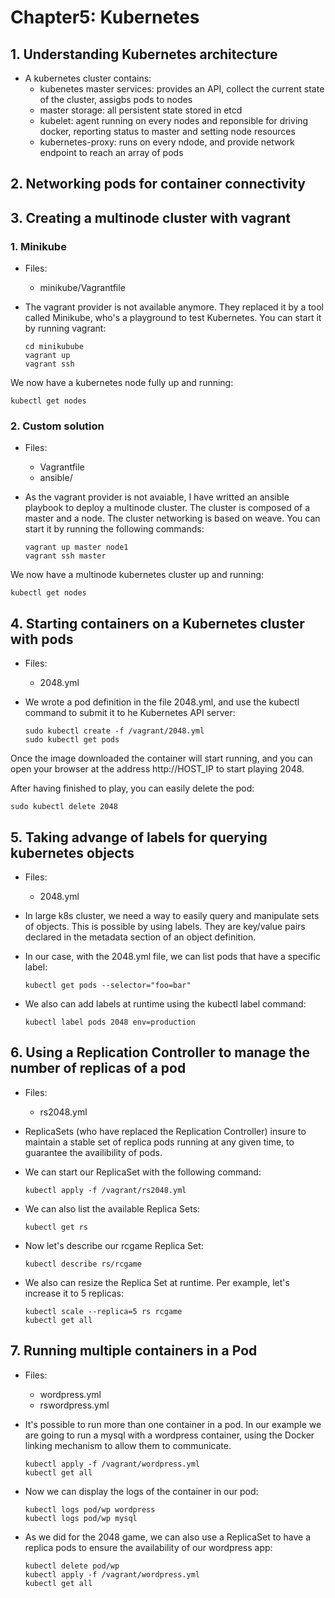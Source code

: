 # Chapter5: Kubernetes

## 1. Understanding Kubernetes architecture

* A kubernetes cluster contains:
  * kubenetes master services: provides an API, collect the current state of the cluster, assigbs pods to nodes
  * master storage: all persistent state stored in etcd
  * kubelet: agent running on every nodes and reponsible for driving docker, reporting status to master and setting node resources
  * kubernetes-proxy: runs on every ndode, and provide network endpoint to reach an array of pods

## 2. Networking pods for container connectivity

## 3. Creating a multinode cluster with vagrant

### 1. Minikube

* Files:
   * minikube/Vagrantfile

* The vagrant provider is not available  anymore. They replaced it by a tool called Minikube, who's a playground to test Kubernetes. You can start it by running vagrant:

   ```
   cd minikubube
   vagrant up
   vagrant ssh
   ```

We now have a kubernetes node fully up and running:

   ```
   kubectl get nodes
   ```

### 2. Custom solution

* Files:
   * Vagrantfile
   * ansible/

* As the vagrant provider is not avaiable, I have writted an ansible playbook to deploy a multinode cluster. The cluster is composed of a master and a node. The cluster networking is based on weave. You can start it by running the following commands:

   ```
   vagrant up master node1
   vagrant ssh master
   ```
We now have a multinode kubernetes cluster up and running:

   ```
   kubectl get nodes
   ```

## 4. Starting containers on a Kubernetes cluster with pods

* Files:
   * 2048.yml

* We wrote a pod definition in the file 2048.yml, and use the kubectl command to submit it to he Kubernetes API server:

   ```
   sudo kubectl create -f /vagrant/2048.yml
   sudo kubectl get pods
   ```
Once the image downloaded the container will start running, and you can open your browser at the address http://HOST_IP to start playing 2048.

After having finished to play, you can easily delete the pod:

   `sudo kubectl delete 2048`

##  5. Taking advange of labels for querying kubernetes objects

* Files:
   * 2048.yml

* In large k8s cluster, we need a way to easily query and manipulate sets of objects. This is possible by using labels. They are
key/value pairs declared in the metadata section of an object definition.

* In our case, with the 2048.yml file, we can list pods that have a specific label:

   ```
   kubectl get pods --selector="foo=bar"
   ```

* We also can add labels at runtime using the kubectl label command:

   ```
   kubectl label pods 2048 env=production
   ```

## 6. Using a Replication Controller to manage the number of replicas of a pod

* Files:
   * rs2048.yml

* ReplicaSets (who have replaced the Replication Controller) insure to maintain a stable set of replica pods running at any given
time, to guarantee the availibility of pods.

* We can start our ReplicaSet with the following command:

   ```
   kubectl apply -f /vagrant/rs2048.yml
   ```

* We can also list the available Replica Sets:

   ```
   kubectl get rs
   ```

* Now let's describe our rcgame Replica Set:

   ```
   kubectl describe rs/rcgame
   ```

* We also can resize the Replica Set at runtime. Per example, let's increase it to 5 replicas:

   ```
   kubectl scale --replica=5 rs rcgame
   kubectl get all
   ```

## 7. Running multiple containers in a Pod

* Files:
   * wordpress.yml
   * rswordpress.yml

* It's possible to run more than one container in a pod. In our example we are going to run a mysql with a wordpress container, using the Docker linking
mechanism to allow them to communicate.

   ```
   kubectl apply -f /vagrant/wordpress.yml
   kubectl get all
   ```

* Now we can display the logs of the container in our pod:

   ```
   kubectl logs pod/wp wordpress
   kubectl logs pod/wp mysql
   ```

* As we did for the 2048 game, we can also use a ReplicaSet to have a replica pods to ensure the availability of our wordpress app:

   ```
   kubectl delete pod/wp
   kubectl apply -f /vagrant/wordpress.yml
   kubectl get all
   ```
